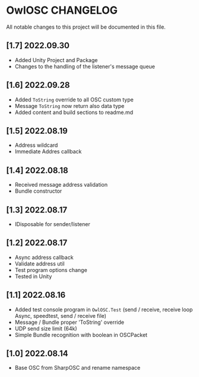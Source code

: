 # OwlOSC CHANGELOG

All notable changes to this project will be documented in this file.

## [1.7] 2022.09.30
- Added Unity Project and Package
- Changes to the handling of the listener's message queue

## [1.6] 2022.09.28
- Added `ToString` override to all OSC custom type
- Message `ToString` now return also data type
- Added content and build sections to readme.md

## [1.5] 2022.08.19
- Address wildcard
- Immediate Addres callback

## [1.4] 2022.08.18

- Received message address validation
- Bundle constructor

## [1.3] 2022.08.17

- IDisposable for sender/listener

## [1.2] 2022.08.17

- Async address callback
- Validate address util
- Test program options change
- Tested in Unity

## [1.1] 2022.08.16

- Added test console program in `OwlOSC.Test` (send / receive, receive loop Async, speedtest, send / receive file)
- Message / Bundle proper 'ToString' override
- UDP send size limit (64k)
- Simple Bundle recognition with boolean in OSCPacket

## [1.0] 2022.08.14

- Base OSC from SharpOSC and rename namespace